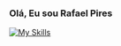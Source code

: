 ### Olá, Eu sou Rafael Pires

[![My Skills](https://skillicons.dev/icons?i=js,html,css,java,npm)](https://skillicons.dev)
